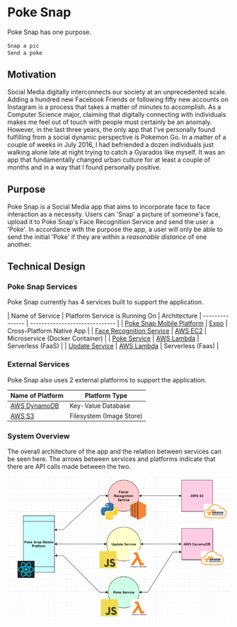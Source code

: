 # Poke Snap

Poke Snap has one purpose.
```
Snap a pic
Send a poke
```

## Motivation

Social Media digitally interconnects our society at an unprecedented scale. Adding a hundred new Facebook Friends or following fifty new accounts on Instagram is a process that takes a matter of minutes to accomplish. As a Computer Science major, claiming that digitally connecting with individuals makes me feel out of touch with people must certainly be an anomaly. However, in the last three years, the only app that I've personally found fulfilling from a social dynamic perspective is Pokemon Go. In a matter of a couple of weeks in July 2016, I had befriended a dozen individuals just walking alone late at night trying to catch a Gyarados like myself. It was an app that fundamentally changed urban culture for at least a couple of months and in a way that I found personally positive.

## Purpose

Poke Snap is a Social Media app that aims to incorporate face to face interaction as a necessity. Users can 'Snap' a picture of someone's face, upload it to Poke Snap's Face Recognition Service and send the user a 'Poke'. In accordance with the purpose the app, a user will only be able to send the initial 'Poke' if they are within a *reasonable distance* of one another.

## Technical Design

### Poke Snap Services

Poke Snap currently has 4 services built to support the application.

| Name of Service | Platform Service is Running On | Architecture 
| --------------- | ------------------------------ |
| [Poke Snap Mobile Platform](https://github.com/poke-snap/poke-snap) | [Expo](https://expo.io/) | Cross-Platform Native App |
| [Face Recognition Service](https://github.com/poke-snap/face-recognition-service) | [AWS EC2](https://aws.amazon.com/ec2/) | Microservice (Docker Container) |
| [Poke Service](https://github.com/poke-snap/poke-service) | [AWS Lambda](https://aws.amazon.com/lambda/) | Serverless (FaaS) |
| [Update Service](https://github.com/poke-snap/update-service) | [AWS Lambda](https://aws.amazon.com/lambda/) | Serverless (Faas) |

### External Services
Poke Snap also uses 2 external platforms to support the application.

| Name of Platform | Platform Type |
| ---------------- | ------------- |
| [AWS DynamoDB]() | Key-Value Database |
| [AWS S3]() | Filesystem (Image Store) |


### System Overview

The overall architecture of the app and the relation between services can be seen here.
The arrows between services and platforms indicate that there are API calls made between the two.

![Poke Snap System Overview](/assets/poke_snap_design.png)

### 

